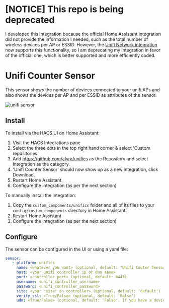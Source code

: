 # [NOTICE] This repo is being deprecated

I developed this integration because the official Home Assistant integration did not provide the information I needed, such as the total number of wireless devices per AP or ESSID. However, the [Unifi Network integration](https://www.home-assistant.io/integrations/unifi/) now supports this functionality, so I am deprecating my integration in favor of the official one, which is better supported and more efficiently coded. 

# Unifi Counter Sensor

This sensor shows the number of devices connected to your unifi APs and also
shows the devices per AP and per ESSID as attributes of the sensor.

![unifi sensor](https://github.com/clyra/homeassistant/blob/master/unifi_sensor.png?raw=true)

## Install

To install via the HACS UI on Home Assistant:
1. Visit the HACS Integrations pane
2. Select the three dots in the top right hand corner & select 'Custom repositories'
3. Add https://github.com/clyra/unifics as the Repository and select Integration as the category.
4. 'Unifi Counter Sensor' should now show up as a new integration, click Download.
5. Restart Home Assistant.
6. Configure the integration (as per the next section)

To manually install the integration:
1. Copy the `custom_components/unifics` folder and all of its files to your `config/custom_components` directory in Home Assistant.
2. Restart Home Assistant
3. Configure the integration (as per the next section)

## Configure

The sensor can be configured in the UI or using a yaml file:

```yaml
sensor:
   - platform: unifics
     name: <whatever you want> (optional, default: "Unifi Couter Sensor")
     host: <your unifi controller ip or dns name>
     port: <controller port> (optional, default: 8443)
     username: <unifi_controller_username>
     password: <unifi_controller_password>
     site: <your "site" on controller> (optional, default: 'default')
     verify_ssl: <True/False> (optional, default: 'False')
     udm: <True/False> (optional, default: 'False'. If you have a device running UniFiOS such as a Unifi Dream Machine then use 'True' as the API is different.)
```

